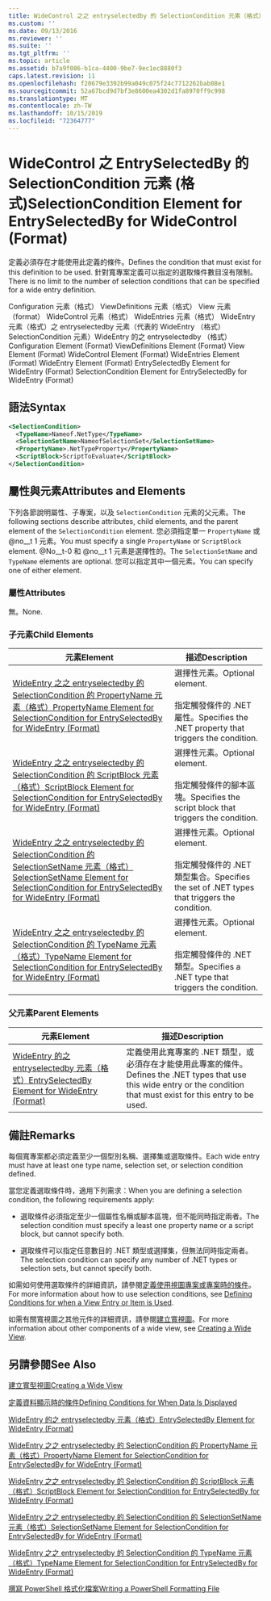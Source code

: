 ```yaml
---
title: WideControl 之之 entryselectedby 的 SelectionCondition 元素（格式） |Microsoft Docs
ms.custom: ''
ms.date: 09/13/2016
ms.reviewer: ''
ms.suite: ''
ms.tgt_pltfrm: ''
ms.topic: article
ms.assetid: b7a9f086-b1ca-4400-9be7-9ec1ec8880f3
caps.latest.revision: 11
ms.openlocfilehash: f20679e3392b99a049c075f24c7712262bab08e1
ms.sourcegitcommit: 52a67bcd9d7bf3e8600ea4302d1fa8970ff9c998
ms.translationtype: MT
ms.contentlocale: zh-TW
ms.lasthandoff: 10/15/2019
ms.locfileid: "72364777"
---
```

# <a name="selectioncondition-element-for-entryselectedby-for-widecontrol-format"></a><span data-ttu-id="336d3-102">WideControl 之 EntrySelectedBy 的 SelectionCondition 元素 (格式)</span><span class="sxs-lookup"><span data-stu-id="336d3-102">SelectionCondition Element for EntrySelectedBy for WideControl (Format)</span></span>

<span data-ttu-id="336d3-103">定義必須存在才能使用此定義的條件。</span><span class="sxs-lookup"><span data-stu-id="336d3-103">Defines the condition that must exist for this definition to be used.</span></span> <span data-ttu-id="336d3-104">針對寬專案定義可以指定的選取條件數目沒有限制。</span><span class="sxs-lookup"><span data-stu-id="336d3-104">There is no limit to the number of selection conditions that can be specified for a wide entry definition.</span></span>

<span data-ttu-id="336d3-105">Configuration 元素（格式） ViewDefinitions 元素（格式） View 元素（format） WideControl 元素（格式） WideEntries 元素（格式） WideEntry 元素（格式）之 entryselectedby 元素（代表的 WideEntry （格式） SelectionCondition 元素）WideEntry 的之 entryselectedby （格式）</span><span class="sxs-lookup"><span data-stu-id="336d3-105">Configuration Element (Format) ViewDefinitions Element (Format) View Element (Format) WideControl Element (Format) WideEntries Element (Format) WideEntry Element (Format) EntrySelectedBy Element for WideEntry (Format) SelectionCondition Element for EntrySelectedBy for WideEntry (Format)</span></span>

## <a name="syntax"></a><span data-ttu-id="336d3-106">語法</span><span class="sxs-lookup"><span data-stu-id="336d3-106">Syntax</span></span>

```xml
<SelectionCondition>
  <TypeName>Nameof.NetType</TypeName>
  <SelectionSetName>NameofSelectionSet</SelectionSetName>
  <PropertyName>.NetTypeProperty</PropertyName>
  <ScriptBlock>ScriptToEvaluate</ScriptBlock>
</SelectionCondition>
```

## <a name="attributes-and-elements"></a><span data-ttu-id="336d3-107">屬性與元素</span><span class="sxs-lookup"><span data-stu-id="336d3-107">Attributes and Elements</span></span>

<span data-ttu-id="336d3-108">下列各節說明屬性、子專案，以及 `SelectionCondition` 元素的父元素。</span><span class="sxs-lookup"><span data-stu-id="336d3-108">The following sections describe attributes, child elements, and the parent element of the `SelectionCondition` element.</span></span> <span data-ttu-id="336d3-109">您必須指定單一 `PropertyName` 或 @no__t 1 元素。</span><span class="sxs-lookup"><span data-stu-id="336d3-109">You must specify a single `PropertyName` or `ScriptBlock` element.</span></span> <span data-ttu-id="336d3-110">@No__t-0 和 @no__t 1 元素是選擇性的。</span><span class="sxs-lookup"><span data-stu-id="336d3-110">The `SelectionSetName` and `TypeName` elements are optional.</span></span> <span data-ttu-id="336d3-111">您可以指定其中一個元素。</span><span class="sxs-lookup"><span data-stu-id="336d3-111">You can specify one of either element.</span></span>

### <a name="attributes"></a><span data-ttu-id="336d3-112">屬性</span><span class="sxs-lookup"><span data-stu-id="336d3-112">Attributes</span></span>

<span data-ttu-id="336d3-113">無。</span><span class="sxs-lookup"><span data-stu-id="336d3-113">None.</span></span>

### <a name="child-elements"></a><span data-ttu-id="336d3-114">子元素</span><span class="sxs-lookup"><span data-stu-id="336d3-114">Child Elements</span></span>

|<span data-ttu-id="336d3-115">元素</span><span class="sxs-lookup"><span data-stu-id="336d3-115">Element</span></span>|<span data-ttu-id="336d3-116">描述</span><span class="sxs-lookup"><span data-stu-id="336d3-116">Description</span></span>|
|-------------|-----------------|
|[<span data-ttu-id="336d3-117">WideEntry 之之 entryselectedby 的 SelectionCondition 的 PropertyName 元素（格式）</span><span class="sxs-lookup"><span data-stu-id="336d3-117">PropertyName Element for SelectionCondition for EntrySelectedBy for WideEntry (Format)</span></span>](./propertyname-element-for-selectioncondition-for-entryselectedby-for-wideentry-format.md)|<span data-ttu-id="336d3-118">選擇性元素。</span><span class="sxs-lookup"><span data-stu-id="336d3-118">Optional element.</span></span><br /><br /> <span data-ttu-id="336d3-119">指定觸發條件的 .NET 屬性。</span><span class="sxs-lookup"><span data-stu-id="336d3-119">Specifies the .NET property that triggers the condition.</span></span>|
|[<span data-ttu-id="336d3-120">WideEntry 之之 entryselectedby 的 SelectionCondition 的 ScriptBlock 元素（格式）</span><span class="sxs-lookup"><span data-stu-id="336d3-120">ScriptBlock Element for SelectionCondition for EntrySelectedBy for WideEntry (Format)</span></span>](./scriptblock-element-for-selectioncondition-for-entryselectedby-for-widecontrol-format.md)|<span data-ttu-id="336d3-121">選擇性元素。</span><span class="sxs-lookup"><span data-stu-id="336d3-121">Optional element.</span></span><br /><br /> <span data-ttu-id="336d3-122">指定觸發條件的腳本區塊。</span><span class="sxs-lookup"><span data-stu-id="336d3-122">Specifies the script block that triggers the condition.</span></span>|
|[<span data-ttu-id="336d3-123">WideEntry 之之 entryselectedby 的 SelectionCondition 的 SelectionSetName 元素（格式）</span><span class="sxs-lookup"><span data-stu-id="336d3-123">SelectionSetName Element for SelectionCondition for EntrySelectedBy for WideEntry (Format)</span></span>](./selectionsetname-element-for-selectioncondition-for-entryselectedby-for-wideentry-format.md)|<span data-ttu-id="336d3-124">選擇性元素。</span><span class="sxs-lookup"><span data-stu-id="336d3-124">Optional element.</span></span><br /><br /> <span data-ttu-id="336d3-125">指定觸發條件的 .NET 類型集合。</span><span class="sxs-lookup"><span data-stu-id="336d3-125">Specifies the set of .NET types that triggers the condition.</span></span>|
|[<span data-ttu-id="336d3-126">WideEntry 之之 entryselectedby 的 SelectionCondition 的 TypeName 元素（格式）</span><span class="sxs-lookup"><span data-stu-id="336d3-126">TypeName Element for SelectionCondition for EntrySelectedBy for WideEntry (Format)</span></span>](./typename-element-for-selectioncondition-for-entryselectedby-for-widecontrol-format.md)|<span data-ttu-id="336d3-127">選擇性元素。</span><span class="sxs-lookup"><span data-stu-id="336d3-127">Optional element.</span></span><br /><br /> <span data-ttu-id="336d3-128">指定觸發條件的 .NET 類型。</span><span class="sxs-lookup"><span data-stu-id="336d3-128">Specifies a .NET type that triggers the condition.</span></span>|

### <a name="parent-elements"></a><span data-ttu-id="336d3-129">父元素</span><span class="sxs-lookup"><span data-stu-id="336d3-129">Parent Elements</span></span>

|<span data-ttu-id="336d3-130">元素</span><span class="sxs-lookup"><span data-stu-id="336d3-130">Element</span></span>|<span data-ttu-id="336d3-131">描述</span><span class="sxs-lookup"><span data-stu-id="336d3-131">Description</span></span>|
|-------------|-----------------|
|[<span data-ttu-id="336d3-132">WideEntry 的之 entryselectedby 元素（格式）</span><span class="sxs-lookup"><span data-stu-id="336d3-132">EntrySelectedBy Element for WideEntry (Format)</span></span>](./entryselectedby-element-for-wideentry-format.md)|<span data-ttu-id="336d3-133">定義使用此寬專案的 .NET 類型，或必須存在才能使用此專案的條件。</span><span class="sxs-lookup"><span data-stu-id="336d3-133">Defines the .NET types that use this wide entry or the condition that must exist for this entry to be used.</span></span>|

## <a name="remarks"></a><span data-ttu-id="336d3-134">備註</span><span class="sxs-lookup"><span data-stu-id="336d3-134">Remarks</span></span>

<span data-ttu-id="336d3-135">每個寬專案都必須定義至少一個型別名稱、選擇集或選取條件。</span><span class="sxs-lookup"><span data-stu-id="336d3-135">Each wide entry must have at least one type name, selection set, or selection condition defined.</span></span>

<span data-ttu-id="336d3-136">當您定義選取條件時，適用下列需求：</span><span class="sxs-lookup"><span data-stu-id="336d3-136">When you are defining a selection condition, the following requirements apply:</span></span>

- <span data-ttu-id="336d3-137">選取條件必須指定至少一個屬性名稱或腳本區塊，但不能同時指定兩者。</span><span class="sxs-lookup"><span data-stu-id="336d3-137">The selection condition must specify a least one property name or a script block, but cannot specify both.</span></span>

- <span data-ttu-id="336d3-138">選取條件可以指定任意數目的 .NET 類型或選擇集，但無法同時指定兩者。</span><span class="sxs-lookup"><span data-stu-id="336d3-138">The selection condition can specify any number of .NET types or selection sets, but cannot specify both.</span></span>

<span data-ttu-id="336d3-139">如需如何使用選取條件的詳細資訊，請參閱[定義使用視圖專案或專案時的條件](./defining-conditions-for-displaying-data.md)。</span><span class="sxs-lookup"><span data-stu-id="336d3-139">For more information about how to use selection conditions, see [Defining Conditions for when a View Entry or Item is Used](./defining-conditions-for-displaying-data.md).</span></span>

<span data-ttu-id="336d3-140">如需有關寬視圖之其他元件的詳細資訊，請參閱[建立寬視圖](./creating-a-wide-view.md)。</span><span class="sxs-lookup"><span data-stu-id="336d3-140">For more information about other components of a wide view, see [Creating a Wide View](./creating-a-wide-view.md).</span></span>

## <a name="see-also"></a><span data-ttu-id="336d3-141">另請參閱</span><span class="sxs-lookup"><span data-stu-id="336d3-141">See Also</span></span>

[<span data-ttu-id="336d3-142">建立寬型視圖</span><span class="sxs-lookup"><span data-stu-id="336d3-142">Creating a Wide View</span></span>](./creating-a-wide-view.md)

[<span data-ttu-id="336d3-143">定義資料顯示時的條件</span><span class="sxs-lookup"><span data-stu-id="336d3-143">Defining Conditions for When Data Is Displayed</span></span>](./defining-conditions-for-displaying-data.md)

[<span data-ttu-id="336d3-144">WideEntry 的之 entryselectedby 元素（格式）</span><span class="sxs-lookup"><span data-stu-id="336d3-144">EntrySelectedBy Element for WideEntry (Format)</span></span>](./entryselectedby-element-for-wideentry-format.md)

[<span data-ttu-id="336d3-145">WideEntry 之之 entryselectedby 的 SelectionCondition 的 PropertyName 元素（格式）</span><span class="sxs-lookup"><span data-stu-id="336d3-145">PropertyName Element for SelectionCondition for EntrySelectedBy for WideEntry (Format)</span></span>](./propertyname-element-for-selectioncondition-for-entryselectedby-for-wideentry-format.md)

[<span data-ttu-id="336d3-146">WideEntry 之之 entryselectedby 的 SelectionCondition 的 ScriptBlock 元素（格式）</span><span class="sxs-lookup"><span data-stu-id="336d3-146">ScriptBlock Element for SelectionCondition for EntrySelectedBy for WideEntry (Format)</span></span>](./scriptblock-element-for-selectioncondition-for-entryselectedby-for-widecontrol-format.md)

[<span data-ttu-id="336d3-147">WideEntry 之之 entryselectedby 的 SelectionCondition 的 SelectionSetName 元素（格式）</span><span class="sxs-lookup"><span data-stu-id="336d3-147">SelectionSetName Element for SelectionCondition for EntrySelectedBy for WideEntry (Format)</span></span>](./selectionsetname-element-for-selectioncondition-for-entryselectedby-for-wideentry-format.md)

[<span data-ttu-id="336d3-148">WideEntry 之之 entryselectedby 的 SelectionCondition 的 TypeName 元素（格式）</span><span class="sxs-lookup"><span data-stu-id="336d3-148">TypeName Element for SelectionCondition for EntrySelectedBy for WideEntry (Format)</span></span>](./typename-element-for-selectioncondition-for-entryselectedby-for-widecontrol-format.md)

[<span data-ttu-id="336d3-149">撰寫 PowerShell 格式化檔案</span><span class="sxs-lookup"><span data-stu-id="336d3-149">Writing a PowerShell Formatting File</span></span>](./writing-a-powershell-formatting-file.md)
